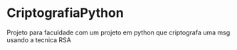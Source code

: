 # CriptografiaPython
 Projeto para faculdade com um projeto em python que criptografa uma msg usando a tecnica RSA
